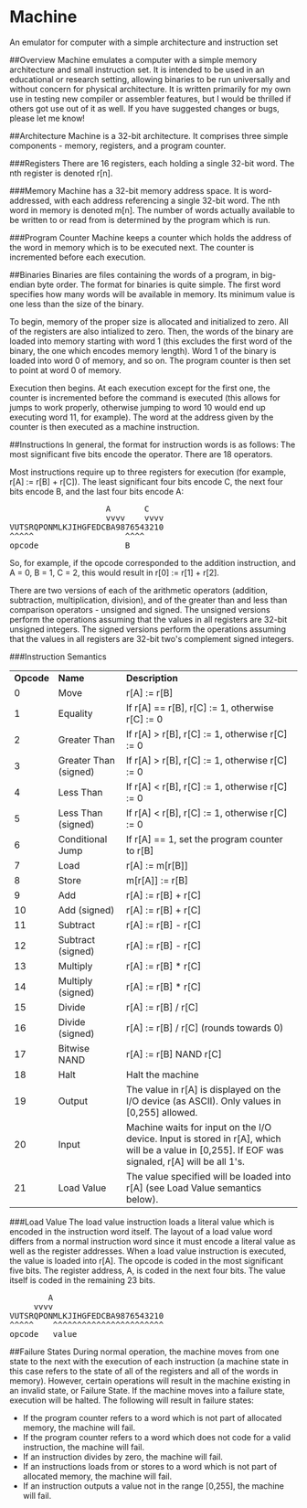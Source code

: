 Machine
=======

An emulator for computer with a simple architecture and instruction set

##Overview
Machine emulates a computer with a simple memory architecture and small instruction set. It is intended to be used in an educational or research setting, allowing binaries to be run universally and without concern for physical architecture. It is written primarily for my own use in testing new compiler or assembler features, but I would be thrilled if others got use out of it as well. If you have suggested changes or bugs, please let me know!

##Architecture
Machine is a 32-bit architecture. It comprises three simple components - memory, registers, and a program counter.

###Registers
There are 16 registers, each holding a single 32-bit word. The nth register is denoted r[n].

###Memory
Machine has a 32-bit memory address space. It is word-addressed, with each address referencing a single 32-bit word. The nth word in memory is denoted m[n]. The number of words actually available to be written to or read from is determined by the program which is run.

###Program Counter
Machine keeps a counter which holds the address of the word in memory which is to be executed next. The counter is incremented before each execution.

##Binaries
Binaries are files containing the words of a program, in big-endian byte order. The format for binaries is quite simple. The first word specifies how many words will be available in memory. Its minimum value is one less than the size of the binary.

To begin, memory of the proper size is allocated and initialized to zero. All of the registers are also intialized to zero. Then, the words of the binary are loaded into memory starting with word 1 (this excludes the first word of the binary, the one which encodes memory length). Word 1 of the binary is loaded into word 0 of memory, and so on. The program counter is then set to point at word 0 of memory.

Execution then begins. At each execution except for the first one, the counter is incremented before the command is executed (this allows for jumps to work properly, otherwise jumping to word 10 would end up executing word 11, for example). The word at the address given by the counter is then executed as a machine instruction.

##Instructions
In general, the format for instruction words is as follows:
The most significant five bits encode the operator. There are 18 operators.

Most instructions require up to three registers for execution (for example, r[A] := r[B] + r[C]). The least significant four bits encode C, the next four bits encode B, and the last four bits encode A:

<pre>
                    A       C
                    vvvv    vvvv
VUTSRQPONMLKJIHGFEDCBA9876543210
^^^^^                   ^^^^
opcode                  B
</pre>

So, for example, if the opcode corresponded to the addition instruction, and A = 0, B = 1, C = 2, this would result in r[0] := r[1] + r[2].

There are two versions of each of the arithmetic operators (addition, subtraction, multiplication, division), and of the greater than and less than comparison operators - unsigned and signed. The unsigned versions perform the operations assuming that the values in all registers are 32-bit unsigned integers. The signed versions perform the operations assuming that the values in all registers are 32-bit two's complement signed integers.

###Instruction Semantics

<table>
	<tr>
		<td><b>Opcode</b></td><td><b>Name</b></td><td><b>Description</b></td>
	</tr>
	<tr>
		<td>0</td><td>Move</td><td>r[A] := r[B]</td>
  	</tr>
	<tr>
		<td>1</td><td>Equality</td><td>If r[A] == r[B], r[C] := 1, otherwise r[C] := 0</td>
	</tr>
	<tr>
		<td>2</td><td>Greater Than</td><td>If r[A] &gt; r[B], r[C] := 1, otherwise r[C] := 0</td>
	</tr>
	<tr>
		<td>3</td><td>Greater Than (signed)</td><td>If r[A] &gt; r[B], r[C] := 1, otherwise r[C] := 0</td>
	</tr>
	<tr>
		<td>4</td><td>Less Than</td><td>If r[A] &lt; r[B], r[C] := 1, otherwise r[C] := 0</td>
	</tr>
	<tr>
		<td>5</td><td>Less Than (signed)</td><td>If r[A] &lt; r[B], r[C] := 1, otherwise r[C] := 0</td>
	</tr>
	<tr>
		<td>6</td><td>Conditional Jump</td><td>If r[A] == 1, set the program counter to r[B]</td>
	</tr>
	<tr>
		<td>7</td><td>Load</td><td>r[A] := m[r[B]]</td>
	</tr>
	<tr>
		<td>8</td><td>Store</td><td>m[r[A]] := r[B]</td>
	</tr>
	<tr>
		<td>9</td><td>Add</td><td>r[A] := r[B] + r[C]</td>
	</tr>
	<tr>
		<td>10</td><td>Add (signed)</td><td>r[A] := r[B] + r[C]</td>
	</tr>
	<tr>
		<td>11</td><td>Subtract</td><td>r[A] := r[B] - r[C]</td>
	</tr>
	<tr>
		<td>12</td><td>Subtract (signed)</td><td>r[A] := r[B] - r[C]</td>
	</tr>
	<tr>
		<td>13</td><td>Multiply</td><td>r[A] := r[B] * r[C]</td>
	</tr>
	<tr>
		<td>14</td><td>Multiply (signed)</td><td>r[A] := r[B] * r[C]</td>
	</tr>
	<tr>
		<td>15</td><td>Divide</td><td>r[A] := r[B] / r[C]</td>
	</tr>
	<tr>
		<td>16</td><td>Divide (signed)</td><td>r[A] := r[B] / r[C] (rounds towards 0)</td>
	</tr>
	<tr>
		<td>17</td><td>Bitwise NAND</td><td>r[A] := r[B] NAND r[C]</td>
	</tr>
	<tr>
		<td>18</td><td>Halt</td><td>Halt the machine</td>
	</tr>
	<tr>
		<td>19</td><td>Output</td><td>The value in r[A] is displayed on the I/O device (as ASCII). Only values in [0,255] allowed.</td>
	</tr>
	<tr>
		<td>20</td><td>Input</td><td>Machine waits for input on the I/O device. Input is stored in r[A], which will be a value in [0,255]. If EOF was signaled, r[A] will be all 1's.</td>
	</tr>
	<tr>
		<td>21</td><td>Load Value</td><td>The value specified will be loaded into r[A] (see Load Value semantics below).</td>
	</tr>
</table>

###Load Value
The load value instruction loads a literal value which is encoded in the instruction word itself. The layout of a load value word differs from a normal instruction word since it must encode a literal value as well as the register addresses. When a load value instruction is executed, the value is loaded into r[A]. The opcode is coded in the most significant five bits. The register address, A, is coded in the next four bits. The value itself is coded in the remaining 23 bits.

<pre>
        A
     vvvv
VUTSRQPONMLKJIHGFEDCBA9876543210
^^^^^    ^^^^^^^^^^^^^^^^^^^^^^^
opcode   value
</pre>

##Failure States
During normal operation, the machine moves from one state to the next with the execution of each instruction (a machine state in this case refers to the state of all of the registers and all of the words in memory). However, certain operations will result in the machine existing in an invalid state, or Failure State. If the machine moves into a failure state, execution will be halted. The following will result in failure states:
* If the program counter refers to a word which is not part of allocated memory, the machine will fail.
* If the program counter refers to a word which does not code for a valid instruction, the machine will fail.
* If an instruction divides by zero, the machine will fail.
* If an instructions loads from or stores to a word which is not part of allocated memory, the machine will fail.
* If an instruction outputs a value not in the range [0,255], the machine will fail.
